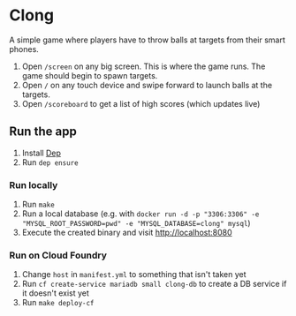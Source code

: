 # Clong

A simple game where players have to throw balls at targets from their smart phones.

1. Open `/screen` on any big screen. This is where the game runs. The game should begin to spawn targets.
1. Open `/` on any touch device and swipe forward to launch balls at the targets.
1. Open `/scoreboard` to get a list of high scores (which updates live)

## Run the app

1. Install [Dep](https://github.com/golang/dep)
1. Run `dep ensure`

### Run locally

1. Run `make`
1. Run a local database (e.g. with `docker run -d -p "3306:3306" -e "MYSQL_ROOT_PASSWORD=pwd" -e "MYSQL_DATABASE=clong" mysql`)
1. Execute the created binary and visit <http://localhost:8080>

### Run on Cloud Foundry

1. Change `host` in `manifest.yml` to something that isn't taken yet
1. Run `cf create-service mariadb small clong-db` to create a DB service if it doesn't exist yet
1. Run `make deploy-cf`
